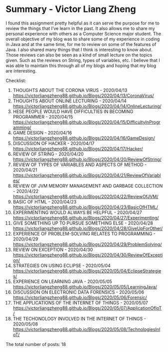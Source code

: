 # Summary - Victor Liang Zheng

I found this assignment pretty helpful as it can serve the purpose for me to review the things that I’ve learn in the past. It also allows me to share my personal experience with others as a Computer Science major student. The overall objective of my blog was to share some of my experience in coding in Java and at the same time, for me to review on some of the features of Java. I also shared many things that I think is interesting to know about. Those reviews can also be seen as a kind of small lecture on the topics given. Such as the reviews on String, types of variables, etc. I believe that I was able to maintain this through all of my blogs and hoping that my blog are interesting.

Checklist:
1. THOUGHTS ABOUT THE CORONA VIRUS - 2020/04/13 https://victorliangzheng88.github.io/Blogs/2020/04/13/CoronaVirus/
2. THOUGHTS ABOUT ONLINE LECTURING - 2020/04/14 https://victorliangzheng88.github.io/Blogs/2020/04/14/OnlineLecturing/
3. HESE PEOPLE WOULD HAVE DIFFICULTIES IN BECOMING PROGRAMMER - 2020/04/15 https://victorliangzheng88.github.io/Blogs/2020/04/15/DifficultyInProgramming/
4. GAME DESIGN - 2020/04/16 https://victorliangzheng88.github.io/Blogs/2020/04/16/GameDesign/
5. DISCUSSION OF HACKER - 2020/04/17 https://victorliangzheng88.github.io/Blogs/2020/04/17/Hacker/
6. REVIEW OF STRING - 2020/04/20 https://victorliangzheng88.github.io/Blogs/2020/04/20/ReviewOfString/
7. REVIEW OF TYPES OF VARIABLES AND ASPECTS OF METHOD - 2020/04/21 https://victorliangzheng88.github.io/Blogs/2020/04/21/ReviewOfVariables/
8. REVIEW OF JVM MEMORY MANAGEMENT AND GARBAGE COLLECTION - 2020/4/22 https://victorliangzheng88.github.io/Blogs/2020/04/22/ReviewOfJVM/
9. BASIC OF HTML - 2020/04/23 https://victorliangzheng88.github.io/Blogs/2020/04/23/BasicOfHTML/
10. EXPERIMENTING WOULD ALWAYS BE HELPFUL - 2020/04/27 https://victorliangzheng88.github.io/Blogs/2020/04/27/Experimenting/
11. GIVE SOMETHING UP TO PURSUE SOMETHING ELSE - 2020/04/28 https://victorliangzheng88.github.io/Blogs/2020/04/28/GiveUpForOther/
12. EXPERIENCE OF PROBLEM-SOLVING RELATES TO PROGRAMMING - 2020/04/29 https://victorliangzheng88.github.io/Blogs/2020/04/29/ProblemSolving/
13. REVIEW ON EXCEPTION - 2020/04/30 https://victorliangzheng88.github.io/Blogs/2020/04/30/ReviewOfException/
14. STRATEGIES ON USING ECLIPSE - 2020/05/04 https://victorliangzheng88.github.io/Blogs/2020/05/04/EclipseStrategies/
15. EXPERIENCE ON LEARNING JAVA - 2020/05/05 https://victorliangzheng88.github.io/Blogs/2020/05/05/LearningJava/
16. DISCUSSION ON ELECTRONIC DATA FORENSICS - 2020/05/06 https://victorliangzheng88.github.io/Blogs/2020/05/06/Forensic/
17. THE APPLICATIONS OF THE INTERNET OF THINGS - 2020/05/07 https://victorliangzheng88.github.io/Blogs/2020/05/07/ApplicationOfIoT/
18. THE TECHONOLOGY INVOLVED IN THE INTERNET OF THINGS - 2020/05/08 https://victorliangzheng88.github.io/Blogs/2020/05/08/TechnologiesInIoT/

The total number of posts: 18
